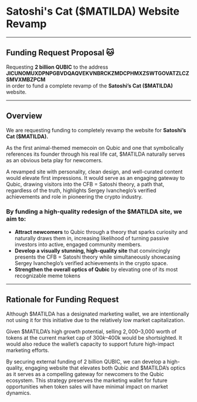 # Satoshi's Cat ($MATILDA) Website Revamp

---

## Funding Request Proposal 🐱

Requesting **2 billion QUBIC** to the address  
**JICUNOMUXDPNPGBVDQAQVEKVNBRCKZMDCPHMXZSWTGOVATZLCZSMVXMBZPCM**  
in order to fund a complete revamp of the **Satoshi’s Cat ($MATILDA)** website.

---

## Overview

We are requesting funding to completely revamp the website for **Satoshi’s Cat ($MATILDA).**

As the first animal-themed memecoin on Qubic and one that symbolically references its founder through his real life cat, $MATILDA naturally serves as an obvious beta play for newcomers.

A revamped site with personality, clean design, and well-curated content would elevate first impressions. It would serve as an engaging gateway to Qubic, drawing visitors into the CFB = Satoshi theory, a path that, regardless of the truth, highlights Sergey Ivancheglo’s verified achievements and role in pioneering the crypto industry. 

### By funding a high-quality redesign of the $MATILDA site, we aim to:

- **Attract newcomers** to Qubic through a theory that sparks curiosity and naturally draws them in, increasing likelihood of turning passive investors into active, engaged community members.  
- **Develop a visually stunning, high-quality site** that convincingly presents the CFB = Satoshi theory while simultaneously showcasing Sergey Ivancheglo’s verified achievements in the crypto space.  
- **Strengthen the overall optics of Qubic** by elevating one of its most recognizable meme tokens

---

## Rationale for Funding Request

Although $MATILDA has a designated marketing wallet, we are intentionally not using it for this initiative due to the relatively low market capitalization. 

Given $MATILDA’s high growth potential, selling $2,000–$3,000 worth of tokens at the current market cap of $300k–$400k would be shortsighted. It would also reduce the wallet’s capacity to support future high-impact marketing efforts.

By securing external funding of 2 billion QUBIC, we can develop a high-quality, engaging website that elevates both Qubic and $MATILDA’s optics as it serves as a compelling gateway for newcomers to the Qubic ecosystem. This strategy preserves the marketing wallet for future opportunities when token sales will have minimal impact on market dynamics.
